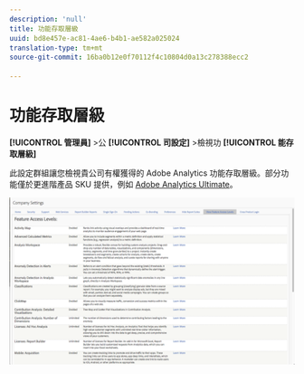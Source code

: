 ```yaml
---
description: 'null'
title: 功能存取層級
uuid: bd8e457e-ac81-4ae6-b4b1-ae582a025024
translation-type: tm+mt
source-git-commit: 16ba0b12e0f70112f4c10804d0a13c278388ecc2

---
```



# 功能存取層級

**[!UICONTROL 管理員]** &gt;公 **[!UICONTROL 司設定]** &gt;檢視功 **[!UICONTROL 能存取層級]**

此設定群組讓您檢視貴公司有權獲得的 Adobe Analytics 功能存取層級。部分功能僅於更進階產品 SKU 提供，例如 [Adobe Analytics Ultimate](https://www.adobe.com/data-analytics-cloud/analytics/ultimate.html)。

![](assets/feature-access-levels.png)


